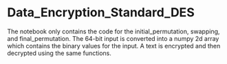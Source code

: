 # Data_Encryption_Standard_DES
The notebook only contains the code for the initial_permutation, swapping, and final_permutation.
The 64-bit input is converted into a numpy 2d array which contains the binary values for the input.
A text is encrypted and then decrypted using the same functions.

